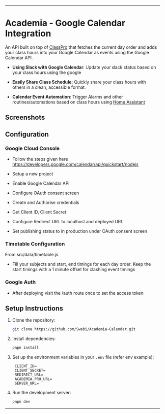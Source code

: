 
---

# Academia - Google Calendar Integration

An API built on top of [ClassPro](https://github.com/rahuletto/classpro) that fetches the current day order and adds your class hours into your Google Calendar as events using the Google Calendar API.


- **Using Slack with Google Calendar**: Update your slack status based on your class hours using the google 

- **Easily Share Class Schedule**: Quickly share your class hours with others in a clean, accessible format.
  
- **Calendar Event Automation**: Trigger Alarms and other routines/automations based on class hours using [Home Assistant](https://www.home-assistant.io/integrations/google/)


## Screenshots



## Configuration

### Google Cloud Console

- Follow the steps given here 
https://developers.google.com/calendar/api/quickstart/nodejs

- Setup a new project
- Enable Google Calendar API
- Configure OAuth consent screen
- Create and Authorise credentials
- Get Client ID, Client Secret
- Configure Redirect URL to localhost and deployed URL
- Set publishing status to in production under OAuth consent screen



### Timetable Configuration


From src/data/timetable.js
- Fill your subjects and start, end timings for each day order. Keep the start timings with a 1 minute offset for clashing event timings 


### Google Auth

- After deploying visit the /auth route once to set the access token 




## Setup Instructions

1. Clone the repository:
   ```bash
   git clone https://github.com/Swebi/Academia-Calendar.git
   ```
2. Install dependencies:
   ```bash
   pnpm install
   ```
3. Set up the environment variables in your `.env` file (refer env example):
   ```
    CLIENT_ID=
    CLIENT_SECRET=
    REDIRECT_URL=
    ACADEMIA_PRO_URL=
    SERVER_URL=
   ```
4. Run the development server:
   ```bash
   pnpm dev
   ```



---

